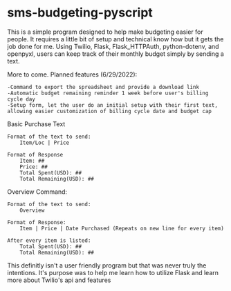 # sms-budgeting-pyscript
 
This is a simple program designed to help make budgeting easier for people. It requires a little bit of setup and technical know how but it gets the job done for me.
Using Twilio, Flask, Flask_HTTPAuth, python-dotenv, and openpyxl, users can keep track of their monthly budget simply by sending a text.

More to come.
Planned features (6/29/2022):

    -Command to export the spreadsheet and provide a download link
    -Automatic budget remaining reminder 1 week before user's billing cycle day
    -Setup form, let the user do an initial setup with their first text, allowing easier customization of billing cycle date and budget cap


Basic Purchase Text

    Format of the text to send:
        Item/Loc | Price

    Format of Response
        Item: ##
        Price: ##
        Total Spent(USD): ##
        Total Remaining(USD): ##

Overview Command:

    Format of the text to send:
        Overview

    Format of Response:
        Item | Price | Date Purchased (Repeats on new line for every item)

    After every item is listed:
        Total Spent(USD): ##
        Total Remaining(USD): ##

This definitly isn't a user friendly program but that was never truly the intentions. It's purpose was to help me learn how to utilize Flask and learn more about Twilio's api and features